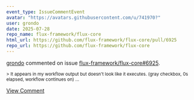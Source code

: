 ```yaml
---
event_type: IssueCommentEvent
avatar: "https://avatars.githubusercontent.com/u/741970?"
user: grondo
date: 2025-07-28
repo_name: flux-framework/flux-core
html_url: https://github.com/flux-framework/flux-core/pull/6925
repo_url: https://github.com/flux-framework/flux-core
---
```


<a href='https://github.com/grondo' target='_blank'>grondo</a> commented on issue <a href='https://github.com/flux-framework/flux-core/pull/6925' target='_blank'>flux-framework/flux-core#6925</a>.

<small>> It appears in my workflow output but doesn't look like it executes. (gray checkbox, 0s elapsed, workflow continues on)...</small>

<a href='https://github.com/flux-framework/flux-core/pull/6925' target='_blank'>View Comment</a>